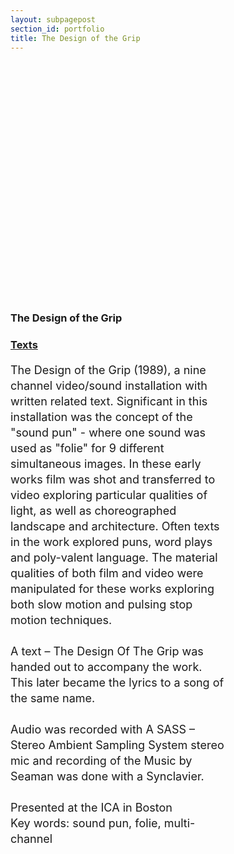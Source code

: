 ```yaml
---
layout: subpagepost
section_id: portfolio
title: The Design of the Grip 
---
```

<div class="full">
    <div class="row">
        <div class="large-12 large-centered columns">
        <div style='padding:75% 0 0 0;position:relative;'>
<div style='padding:75% 0 0 0;position:relative;'><iframe src='https://vimeo.com/showcase/6996737/embed' allowfullscreen frameborder='0' style='position:absolute;top:0;left:0;width:100%;height:100%;'></iframe></div>
        </div>
        </div>
    </div>

<div style="padding-right: 30%" class="Text_works">
<H3>The Design of the Grip</H3>
<a href="../images/portfolio/THE DESIGN OF THE GRIP.pdf"><h3>Texts</h3></a>
<p style="line-height:25px; font-size: 18px">
The Design of the Grip (1989), a nine channel video/sound installation with written related text. Significant in this installation was the concept of the "sound pun" - where one sound was used as "folie" for 9 different simultaneous images. In these early works film was shot and transferred to video exploring particular qualities of light, as well as choreographed landscape and architecture. Often texts in the work explored puns, word plays and poly-valent language. The material qualities of both film and video were manipulated for these works exploring both slow motion and pulsing stop motion techniques. <br>
<br>
A text – The Design Of The Grip was handed out to accompany the work.<br>
This later became the lyrics to a song of the same name.<br>
<br>
Audio was recorded with A SASS – Stereo Ambient Sampling System stereo mic and recording of the Music by Seaman was done with a Synclavier. <br>
<br>
Presented at the ICA in Boston
<br>
Key words: sound pun, folie, multi-channel
<br>
</p>
</div>
</div>